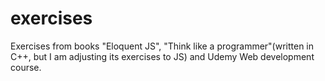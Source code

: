 # exercises

Exercises from books "Eloquent JS", "Think like a programmer"(written in C++, but I am adjusting its exercises to JS) and Udemy Web development course.
